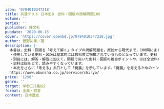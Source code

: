```yaml
---
isbn: '9784010347218'
title: 共通テスト 日本史B　史料・図版の読解問題100
volume: ''
series: ''
publisher: 旺文社
pubdate: '2020-06-15'
cover: 'https://cover.openbd.jp/9784010347218.jpg'
author: 菅野祐孝／著
description: |-
  本書は，史料・図版を「考えて解く」タイプの読解問題を，原始から現代まで，100問にまとめて掲載した問題集です。
  ・使用している史料・図版は基本的には教科書に掲載されているものとなっています。史料・図版問題の基本レベルから共通テストレベルまでの学習が可能です。
  ・別冊には，解答・解説に加えて，問題で用いた史料・図版の着目ポイントや，ほぼ全史料の意訳も掲載されています。
  ・史料は総ルビで，読みやすくなっています。
  ・本史をさらに「考える」糸口として「発展」を示しています。「発展」を考えるためのヒントは，以下のURLに示しています。
  https://www.obunsha.co.jp/service/shiryo/
price: '1250'
genre: ''
target: 学参II(高校)
format: 全集・双書
content: 日本歴史

---
```

